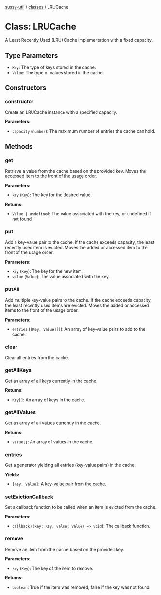 [sussy-util](../README.md) / [classes](./README.md) / LRUCache

# Class: LRUCache

A Least Recently Used (LRU) Cache implementation with a fixed capacity.

## Type Parameters

- `Key`: The type of keys stored in the cache.
- `Value`: The type of values stored in the cache.

## Constructors

### constructor

Create an LRUCache instance with a specified capacity.

**Parameters:**

- `capacity` (`number`): The maximum number of entries the cache can hold.

## Methods

### get

Retrieve a value from the cache based on the provided key. Moves the accessed item to the front of the usage order.

**Parameters:**

- `key` (`Key`): The key for the desired value.

**Returns:**

- `Value | undefined`: The value associated with the key, or undefined if not found.

### put

Add a key-value pair to the cache. If the cache exceeds capacity, the least recently used item is evicted. Moves the added or accessed item to the front of the usage order.

**Parameters:**

- `key` (`Key`): The key for the new item.
- `value` (`Value`): The value associated with the key.

### putAll

Add multiple key-value pairs to the cache. If the cache exceeds capacity, the least recently used items are evicted. Moves the added or accessed items to the front of the usage order.

**Parameters:**

- `entries` (`[Key, Value][]`): An array of key-value pairs to add to the cache.

### clear

Clear all entries from the cache.

### getAllKeys

Get an array of all keys currently in the cache.

**Returns:**

- `Key[]`: An array of keys in the cache.

### getAllValues

Get an array of all values currently in the cache.

**Returns:**

- `Value[]`: An array of values in the cache.

### entries

Get a generator yielding all entries (key-value pairs) in the cache.

**Yields:**

- `[Key, Value]`: A key-value pair from the cache.

### setEvictionCallback

Set a callback function to be called when an item is evicted from the cache.

**Parameters:**

- `callback` (`(key: Key, value: Value) => void`): The callback function.

### remove

Remove an item from the cache based on the provided key.

**Parameters:**

- `key` (`Key`): The key of the item to remove.

**Returns:**

- `boolean`: True if the item was removed, false if the key was not found.
